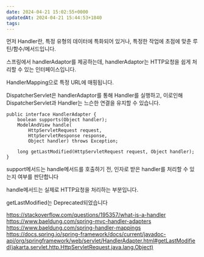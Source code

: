 ```yaml
---
date: 2024-04-21 15:02:55+0000
updatedAt: 2024-04-21 15:44:53+1840
tags: 
---
```

먼저 Handler란, 특정 유형의 데이터에 특화되어 있거나, 특정한 작업에 초점에 맞춘 루틴/함수/메서드입니다.

스프링에서 handlerAdaptor를 제공하는데, handlerAdaptor는 HTTP요청을 쉽게 처리할 수 있는 인터페이스입니다.

HandlerMapping으로 특정 URL에 매핑됩니다.

DispatcherServlet은 handlerAdaptor를 통해 Handler를 실행하고, 이로인해 DispatcherServlet과 Handler는 느슨한 연결을 유지할 수 있습니다.

```
public interface HandlerAdapter { 
	boolean supports(Object handler); 
	ModelAndView handle( 
		HttpServletRequest request, 
		HttpServletResponse response, 
		Object handler) throws Exception; 
	
	long getLastModified(HttpServletRequest request, Object handler); 
}
```

support메서드는 handle메서드를 호출하기 전, 인자로 받은 handler를 처리할 수 있는지 여부를 판단합니다

handle메서드는  실제로 HTTP요청을 처리하는 부분입니다.

getLastModified는 Deprecated되었습니다


https://stackoverflow.com/questions/195357/what-is-a-handler
https://www.baeldung.com/spring-mvc-handler-adapters
https://www.baeldung.com/spring-handler-mappings
https://docs.spring.io/spring-framework/docs/current/javadoc-api/org/springframework/web/servlet/HandlerAdapter.html#getLastModified(jakarta.servlet.http.HttpServletRequest,java.lang.Object)